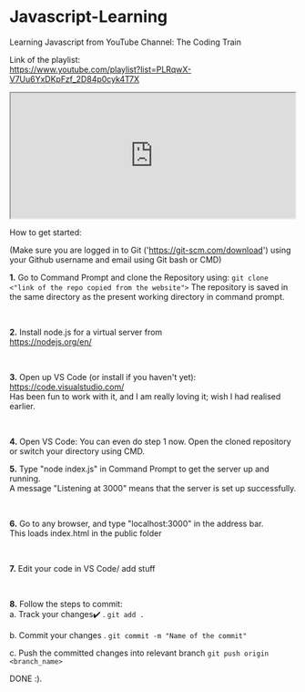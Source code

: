 # Javascript-Learning


Learning Javascript from YouTube Channel: The Coding Train

Link of the playlist: <br/>
https://www.youtube.com/playlist?list=PLRqwX-V7Uu6YxDKpFzf_2D84p0cyk4T7X
<iframe src="https://www.youtube.com/playlist?list=PLRqwX-V7Uu6YxDKpFzf_2D84p0cyk4T7X" height="220" width="500" title="Youtube Playlist"></iframe>

How to get started:

(Make sure you are logged in to Git ('https://git-scm.com/download') using your Github username and email using Git bash or CMD)

**1.** Go to Command Prompt and clone the Repository using: 
    ```
    git clone <"link of the repo copied from the website">
    ```
The repository is saved in the same directory as the present working directory in command prompt.

<br/>

**2.** Install node.js for a virtual server from <br/>
    https://nodejs.org/en/

<br/>

**3.** Open up VS Code (or install if you haven't yet): 
    https://code.visualstudio.com/  <br/>
    Has been fun to work with it, and I am really loving it; wish I had realised earlier.

<br/>

**4.** Open VS Code: You can even do step 1 now. Open the cloned repository or switch your directory using CMD.


**5.** Type "node index.js" in Command Prompt to get the server up and running. <br/>
    A message "Listening at 3000" means that the server is set up successfully.

<br/>

**6.** Go to any browser, and type "localhost:3000" in the address bar. <br/>
    This loads index.html in the public folder

<br/>

**7.** Edit your code in VS Code/ add stuff

<br/>

**8.** Follow the steps to commit: <br/>
   a. Track your changes:heavy_check_mark: . 
    ```
    git add .
    ```

   b. Commit your changes .
    ```
    git commit -m "Name of the commit"
    ``` 
    
   c. Push the committed changes into relevant branch
    ```
    git push origin <branch_name>
    ``` 



DONE :).

